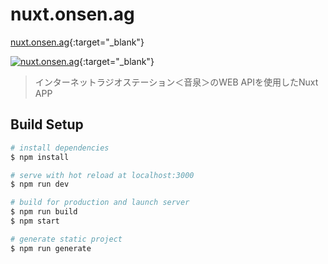 # nuxt.onsen.ag

[nuxt.onsen.ag](https://onsenag.appspot.com){:target="_blank"}

[![nuxt.onsen.ag](https://i.gyazo.com/e4b78dd27297446a3babc7bc0f1d995d.png)](https://onsenag.appspot.com){:target="_blank"}

> インターネットラジオステーション＜音泉＞のWEB APIを使用したNuxt APP

## Build Setup

``` bash
# install dependencies
$ npm install

# serve with hot reload at localhost:3000
$ npm run dev

# build for production and launch server
$ npm run build
$ npm start

# generate static project
$ npm run generate
```
